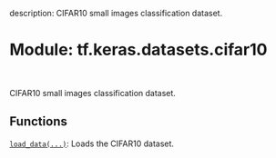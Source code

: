 description: CIFAR10 small images classification dataset.

<div itemscope itemtype="http://developers.google.com/ReferenceObject">
<meta itemprop="name" content="tf.keras.datasets.cifar10" />
<meta itemprop="path" content="Stable" />
</div>

# Module: tf.keras.datasets.cifar10

<!-- Insert buttons and diff -->

<table class="tfo-notebook-buttons tfo-api nocontent" align="left">

</table>



CIFAR10 small images classification dataset.



## Functions

[`load_data(...)`](../../../tf/keras/datasets/cifar10/load_data.md): Loads the CIFAR10 dataset.


